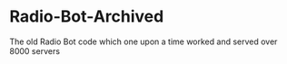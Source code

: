 # Radio-Bot-Archived
 The old Radio Bot code which one upon a time worked and served over 8000 servers 
